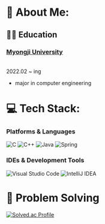 # 💫 About Me:
## 👩‍💻 Education
### [Myongji University](https://www.myongji.ac.kr/)
<br>2022.02 ~ ing
* major in computer engineering 


# 💻 Tech Stack:

### Platforms & Languages
![C](https://img.shields.io/badge/c-%2300599C.svg?style=for-the-badge&logo=c&logoColor=white) ![C++](https://img.shields.io/badge/c++-%2300599C.svg?style=for-the-badge&logo=c%2B%2B&logoColor=white) ![Java](https://img.shields.io/badge/java-%23ED8B00.svg?style=for-the-badge&logo=openjdk&logoColor=white) ![Spring](https://img.shields.io/badge/spring-%236DB33F.svg?style=for-the-badge&logo=spring&logoColor=white)

### IDEs & Development Tools  
![Visual Studio Code](https://img.shields.io/badge/Visual%20Studio%20Code-007ACC.svg?&style=for-the-badge&logo=Visual%20Studio%20Code&logoColor=white)
![IntelliJ IDEA](https://img.shields.io/badge/IntelliJ%20IDEA-000000.svg?&style=for-the-badge&logo=IntelliJ%20IDEA&logoColor=white)


# 🧩 Problem Solving 

[![Solved.ac Profile](http://mazassumnida.wtf/api/v2/generate_badge?boj=clay)](https://solved.ac/clay/)
